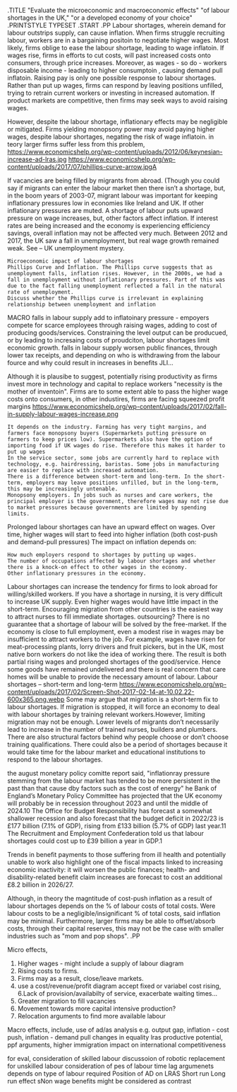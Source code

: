 .TITLE "Evaluate the microeconomic and macroeconomic effects" "of labour shortages in the UK," "or a developed economy of your choice"
.PRINTSTYLE TYPESET
.START
.PP
Labour shortages, wherein demand for labour outstrips supply, can cause inflation. When firms struggle recruiting labour, workers are in a bargaining positoin to negotiate higher wages. Most likely, firms oblige to ease the labour shortage, leading to wage inflatoin. If wages rise, firms in efforts to cut costs, will past increased costs onto consumers, through price increases. Moreover, as wages - so do - workers disposable income - leading to higher consumptoin , causing demand pull inflatoin.
    Raising pay is only one possible response to labour shortages. Rather than put up wages, firms can respond by leaving positions unfilled, trying to retrain current workers or investing in increased automation. If product markets are competitive, then firms may seek ways to avoid raising wages.

However, despite the labour shortage, inflationary effects may be negligible or mitigated. Firms yielding monopsony power may avoid paying higher wages, despite labour shortages, negating the risk of wage inflatoin.
in teory larger firms suffer less from this problem,
https://www.economicshelp.org/wp-content/uploads/2012/06/keynesian-increase-ad-lras.jpg
https://www.economicshelp.org/wp-content/uploads/2017/07/phillips-curve-arrow.jpgA

   If vacancies are being filled by migrants from abroad. (Though you could say if migrants can enter the labour market then there isn’t a shortage, but, in the boom years of 2003-07, migrant labour was important for keeping inflationary pressures low in economies like Ireland and UK.
    If other inflationary pressures are muted. A shortage of labour puts upward pressure on wage increases, but, other factors affect inflation. If interest rates are being increased and the economy is experiencing efficiency savings, overall inflation may not be affected very much.
Between 2012 and 2017, the UK saw a fall in unemployment, but real wage growth remained weak. See – UK unemployment mystery.


    Microeconomic impact of labour shortages
    Phillips Curve and Inflation. The Phillips curve suggests that as unemployment falls, inflation rises. However, in the 2000s, we had a fall in unemployment without inflationary pressures. Part of this was due to the fact falling unemployment reflected a fall in the natural rate of unemployment.
    Discuss whether the Phillips curve is irrelevant in explaining relationship between unemployment and inflation

MACRO
falls in labour supply add to inflatoinary pressure - empoyers compete for scarce employees through raising wages, adding to cost of producing goods/services. Constraining the level output can be producued, or by leading to incresaing costs of proudciton, labour shortages limit economic growth.
falls in labour supply worsen public finances, through lower tax receipts, and depending on who is withdrawing from the labour fource and why could result in increases in benefits JLI...

Although it is plausibe to suggest, potentially rising productivity as firms invest more in technology and capital to replace workers "necessity is the mother of inventoin".
Firms are to some extent able to pass the higher wage costs onto consumers, in other industires, firms are facing squeezed profit margins
https://www.economicshelp.org/wp-content/uploads/2017/02/fall-in-supply-labour-wages-increase.png


    It depends on the industry. Farming has very tight margins, and farmers face monopsony buyers (Supermarkets putting pressure on farmers to keep prices low). Supermarkets also have the option of importing food if UK wages do rise. Therefore this makes it harder to put up wages
    In the service sector, some jobs are currently hard to replace with technology, e.g. hairdressing, baristas. Some jobs in manufacturing are easier to replace with increased automation.
    There is a difference between short-term and long-term. In the short-term, employers may leave positions unfilled, but in the long-term, this may be increasingly untenable.
    Monopsony employers. In jobs such as nurses and care workers, the principal employer is the government, therefore wages may not rise due to market pressures because governments are limited by spending limits.

Prolonged labour shortages can have an upward effect on wages. Over time, higher wages will start to feed into higher inflation (both cost-push and demand-pull pressures) The impact on inflation depends on:

    How much employers respond to shortages by putting up wages.
    The number of occupations affected by labour shortages and whether there is a knock-on effect to other wages in the economy.
    Other inflationary pressures in the economy.

Labour shortages can increase the tendency for firms to look abroad for willing/skilled workers. If you have a shortage in nursing, it is very difficult to increase UK supply. Even higher wages would have little impact in the short-term. Encouraging migration from other countries is the easiest way to attract nurses to fill immediate shortages.
outsourcing?
There is no guarantee that a shortage of labour will be solved by the free-market. If the economy is close to full employment, even a modest rise in wages may be insufficient to attract workers to the job. For example, wages have risen for meat-processing plants, lorry drivers and fruit pickers, but in the UK, most native born workers do not like the idea of working there. The result is both partial rising wages and prolonged shortages of the good/service. Hence some goods have remained undelivered and there is real concern that care homes will be unable to provide the necessary amount of labour.
Labour shortages – short-term and long-term
https://www.economicshelp.org/wp-content/uploads/2017/02/Screen-Shot-2017-02-14-at-10.02.22-600x365.png.webp
Some may argue that migration is a short-term fix to labour shortages. If migration is stopped, it will force an economy to deal with labour shortages by training relevant workers.However, limiting migration may not be enough. Lower levels of migrants don’t necessarily lead to increase in the number of trained nurses, builders and plumbers. There are also structural factors behind why people choose or don’t choose training qualifications. There could also be a period of shortages because it would take time for the labour market and educational institutions to respond to the labour shortages.

the august monetary policy comitte report said, "inflationray pressure stemming from the labour  market has tended to be more persistent in the past than that cause dby factors such as the cost of energy"
he Bank of England’s Monetary Policy Committee has projected that the UK economy will probably be in recession throughout 2023 and until the middle of 2024.10 The Office for Budget Responsibility has forecast a somewhat shallower recession and also forecast that the budget deficit in 2022/23 is £177 billion (7.1% of GDP), rising from £133 billion (5.7% of GDP) last year.11 The Recruitment and Employment Confederation told us that labour shortages could cost up to £39 billion a year in GDP.1

Trends in benefit payments to those suffering from ill health and potentially unable to work also highlight one of the fiscal impacts linked to increasing economic inactivity: it will worsen the public finances; health- and disability-related benefit claim increases are forecast to cost an additional £8.2 billion in 2026/27.


Although, in theory the magntitude of cost-push inflation as a result of labour shortages depends on the % of labour costs of total costs. Were labour costs to be a negligible/insignificant % of total costs, said inflation may be minimal. Furthermore, larger firms may be able to offset/absorb costs, through their capital reserves, this may not be the case with smaller industries such as "mom and pop shops".
.PP

Micro effects,
1. Higher wages - might include a supply of labour diagram
2. Rising costs to firms.
3. Firms may as a result, close/leave markets.
4. use a cost/revenue/profit diagram accept fixed or variabel cost rising,
6.Lack of provision/availabilty of service, exacerbate waiting times...
7. Greater migration to fill vacancies
8. Movement towards more capital intensive production?
9. Relocation arguments to find more available labour

Macro effects, include,
use of ad/as analysis e.g. output gap,
inflation - cost push,
inflation - demand pull
changes in equality
lras productive potential, ppf arguments, higher immigration
impact on international competitiveness

for eval,
consideration of skilled labour
discussoion of robotic replacement for unskilled labour
consideration of pes of labour
time lag argumenets
depends on type of labour required
Position of AD on LRAS
Short run Long run effect
sNon wage benefits might be considered as contrast
